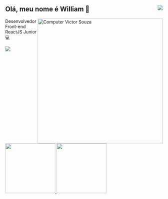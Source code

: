## Olá, meu nome é William 👋 <img src="https://komarev.com/ghpvc/?username=victorsouza19&color=blueviolet&label=Visualizações+do+perfil&style=flat-square" align="right"/>
<img src="https://raw.githubusercontent.com/MicaelliMedeiros/micaellimedeiros/master/image/computer-illustration.png" min-width="400px" max-width="400px" width="400px" align="right" alt="Computer Victor Souza">

<p>Desenvolvedor Front-end ReactJS Junior 💻

  
 <p align="left">
  <a href="https://github.com/williamalves94/williamalves94" target="_blank" alt="Linkedin">
    <img src="https://img.shields.io/badge/LinkedIn-1C1C1C?style=for-the-badge&logo=linkedin&logoColor=8A2BE2"/>
  </a>
</p>  
 

 
 <div style="display: "flex" ">
  <a href="https://github.com/williamalves94">
  <img height="160em" src="https://github-readme-stats.vercel.app/api?username=williamalves94&show_icons=true&theme=jolly"/>
  <img height="160em" src="https://github-readme-stats.vercel.app/api/top-langs/?username=williamalves94&layout=compact&langs_count=7&theme=jolly"/>
</div>
